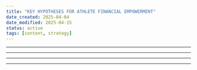 ```yaml
---
title: "KEY HYPOTHESES FOR ATHLETE FINANCIAL EMPOWERMENT"
date_created: 2025-04-04
date_modified: 2025-04-15
status: active
tags: [content, strategy]
---
```


---

---

---

---


